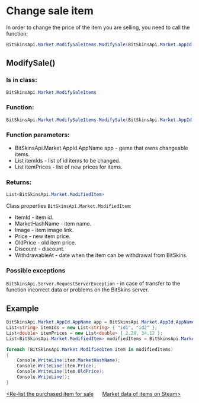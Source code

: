﻿# Change sale item

In order to change the price of the item you are selling, you need to call the function:

```csharp
BitSkinsApi.Market.ModifySaleItems.ModifySale(BitSkinsApi.Market.AppId.AppName app, List<string> itemIds, List<double> itemPrices);
```

## ModifySale()

### Is in class:

```csharp
BitSkinsApi.Market.ModifySaleItems
```

### Function:

```csharp
BitSkinsApi.Market.ModifySaleItems.ModifySale(BitSkinsApi.Market.AppId.AppName app, List<string> itemIds, List<double> itemPrices);
```

### Function parameters:

* BitSkinsApi.Market.AppId.AppName app - game that owns changeable items.
* List<string> itemIds - list of id items to be changed.
* List<double> itemPrices - list of new prices for items.

### Returns:

```csharp
List<BitSkinsApi.Market.ModifiedItem>
```

Class properties ```BitSkinsApi.Market.ModifiedItem```:
* ItemId - item id.
* MarketHashName - item name.
* Image - item image link.
* Price - new item price.
* OldPrice - old item price.
* Discount - discount.
* WithdrawableAt - date when the item can be withdrawal from BitSkins.

### Possible exceptions
```BitSkinsApi.Server.RequestServerException``` - in case of transfer to the function incorrect data or problems on the BitSkins server.

## Example

```csharp
BitSkinsApi.Market.AppId.AppName app = BitSkinsApi.Market.AppId.AppName.CounterStrikGlobalOffensive;
List<string> itemIds = new List<string> { "id1", "id2" };
List<double> itemPrices = new List<double> { 2.28, 34.12 };
List<BitSkinsApi.Market.ModifiedItem> modifiedItems = BitSkinsApi.Market.ModifySaleItems.ModifySale(app, itemIds, itemPrices);

foreach (BitSkinsApi.Market.ModifiedItem item in modifiedItems)
{
    Console.WriteLine(item.MarketHashName);
    Console.WriteLine(item.Price);
    Console.WriteLine(item.OldPrice);
    Console.WriteLine();
}
```

[<Re-list the purchased item for sale](https://github.com/Captious99/BitSkinsApi/blob/master/docs/eng/market/relist_item.md) &nbsp;&nbsp;&nbsp;&nbsp; [Market data of items on Steam>](https://github.com/Captious99/BitSkinsApi/blob/master/docs/eng/market/steam_price_data.md)